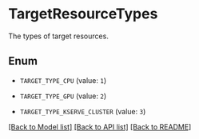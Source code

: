 # TargetResourceTypes

The types of target resources.

## Enum

* `TARGET_TYPE_CPU` (value: `1`)

* `TARGET_TYPE_GPU` (value: `2`)

* `TARGET_TYPE_KSERVE_CLUSTER` (value: `3`)

[[Back to Model list]](../README.md#documentation-for-models) [[Back to API list]](../README.md#documentation-for-api-endpoints) [[Back to README]](../README.md)



